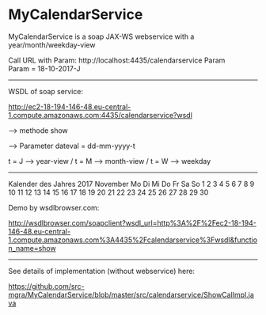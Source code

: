 # MyCalendarService
MyCalendarService is a soap JAX-WS webservice with a year/month/weekday-view
               
Call URL with Param:
http://localhost:4435/calendarservice Param  
Param = 18-10-2017-J                                                
                                                
________________________________
WSDL of soap service:     

http://ec2-18-194-146-48.eu-central-1.compute.amazonaws.com:4435/calendarservice?wsdl

--> methode show

--> Parameter dateval = dd-mm-yyyy-t

t = J --> year-view / 
t = M --> month-view / 
t = W --> weekday
________________________________

Kalender des Jahres  2017
November
Mo Di Mi Do Fr Sa So
       1  2  3  4  5 
 6  7  8  9 10 11 12 
13 14 15 16 17 18 19 
20 21 22 23 24 25 26 
27 28 29 30

Demo by wsdlbrowser.com: 

http://wsdlbrowser.com/soapclient?wsdl_url=http%3A%2F%2Fec2-18-194-146-48.eu-central-1.compute.amazonaws.com%3A4435%2Fcalendarservice%3Fwsdl&function_name=show

________________________________

See details of implementation (without webservice) here:

https://github.com/src-mgra/MyCalendarService/blob/master/src/calendarservice/ShowCalImpl.java
